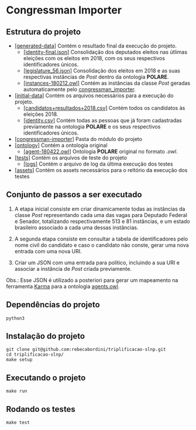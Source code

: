 # Congressman Importer

## Estrutura do projeto

- [[generated-data]](https://github.com/rebecabordini/triplificacao-slnp/tree/master/CongressmanImporter/generated-data) Contém o resultado final da execução do projeto.
	 * [[identity-final.json]](https://github.com/rebecabordini/triplificacao-slnp/blob/master/CongressmanImporter/generated-data/identity_final.csv) Consolidação dos deputados eleitos nas útlimas eleições com os eleitos em 2018, com os seus respectivos identificadores únicos.
 	* [[legislature_56.json]](https://raw.githubusercontent.com/rebecabordini/triplificacao-slnp/master/CongressmanImporter/generated-data/legislature_56.json) Consolidação dos eleitos em 2018 e as suas respectivas instâncias de *Post* dentro da ontologia **POLARE**.
 	* [[instances-180212.owl]](https://raw.githubusercontent.com/rebecabordini/triplificacao-slnp/master/CongressmanImporter/generated-data/instances-190212.owl) Contém as instâncias da classe *Post* geradas automaticamente pelo [congressman_importer](https://github.com/rebecabordini/triplificacao-slnp/tree/master/CongressmanImporter/congressman_importer).
- [[initial-data]](https://github.com/rebecabordini/triplificacao-slnp/tree/master/CongressmanImporter/initial-data) Contém os arquivos necessários para a execução do projeto.
	* [[candidatos+resultados+2018.csv]](https://github.com/rebecabordini/triplificacao-slnp/blob/master/CongressmanImporter/initial-data/candidatos%2Bresultados%2B2018.csv) Contém todos os candidatos às eleições 2018.
	* [[identity.csv]](https://github.com/rebecabordini/triplificacao-slnp/blob/master/CongressmanImporter/initial-data/identity.csv) Contém todas as pessoas que já foram cadastradas previamente na ontologia **POLARE** e os seus respectivos identificadores únicos.
- [[congressman-importer]](https://github.com/rebecabordini/triplificacao-slnp/tree/master/CongressmanImporter/congressman_importer) Pasta do módulo do projeto
- [[ontology]](https://github.com/rebecabordini/triplificacao-slnp/tree/master/CongressmanImporter/ontology) Contém a ontologia original 
	* [[agent-180422.owl]](https://github.com/rebecabordini/triplificacao-slnp/blob/master/CongressmanImporter/ontology/agent-180422.owl) Ontologia **POLARE** original no formato *.owl*.
- [[tests]](https://github.com/rebecabordini/triplificacao-slnp/tree/master/CongressmanImporter/tests) Contém os arquivos de teste do projeto
	* [[logs]](https://github.com/rebecabordini/triplificacao-slnp/blob/master/CongressmanImporter/tests/logs) Contém o arquivo de log da última execução dos testes
- [[assets]](https://github.com/rebecabordini/triplificacao-slnp/tree/master/CongressmanImporter/assets) Contém os assets necessários para o reltório da execução dos testes


## Conjunto de passos a ser executado

1. A etapa inicial consiste em criar dinamicamente todas as instâncias da classe *Post* representando cada uma das vagas para Deputado Federal e Senador, totalizando respectivamente 513 e 81 instâncias, e um estado brasileiro associado a cada uma dessas instâncias.

2. A segunda etapa consiste em consultar a tabela de identificadores pelo nome civil do candidato e caso o candidato não conste, gerar uma nova entrada com uma nova URI.

3. Criar um JSON com uma entrada para politico, incluindo a sua URI e associar a instância de *Post* criada previamente.

Obs.: Esse JSON é utilizado a posteriori para gerar um mapeamento na ferramenta [Karma](https://usc-isi-i2.github.io/karma/) para a ontologia [agents.owl](https://github.com/rebecabordini/triplificacao-slnp/blob/master/CongressmanImporter/ontology/agent-180422.owl).

## Dependências do projeto
	
`python3`

## Instalação do projeto
```
git clone git@github.com:rebecabordini/triplificacao-slnp.git
cd triplificacao-slnp/
make setup
```

## Executando o projeto
`make run` 

## Rodando os testes
`make test` 
